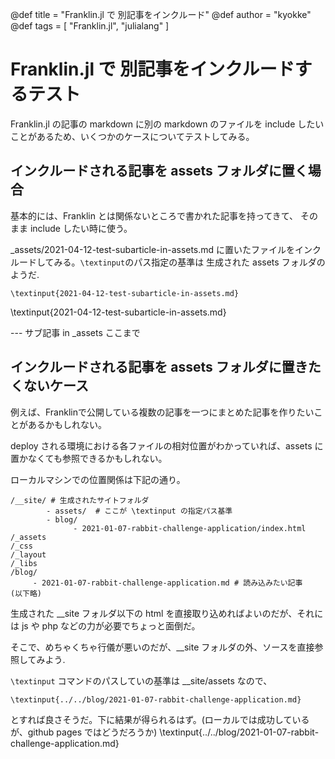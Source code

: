@def title = "Franklin.jl で 別記事をインクルード"
@def author = "kyokke" 
@def tags = [ "Franklin.jl", "julialang" ]


# Franklin.jl で 別記事をインクルードするテスト

Franklin.jl の記事の markdown に別の markdown のファイルを include したいことがあるため、いくつかのケースについてテストしてみる。


## インクルードされる記事を assets フォルダに置く場合

基本的には、Franklin とは関係ないところで書かれた記事を持ってきて、
そのまま include したい時に使う。

_assets/2021-04-12-test-subarticle-in-assets.md に置いたファイルをインクルードしてみる。`\textinput`のパス指定の基準は 生成された assets フォルダのようだ.
```
\textinput{2021-04-12-test-subarticle-in-assets.md}
```
\textinput{2021-04-12-test-subarticle-in-assets.md}

--- サブ記事 in _assets ここまで

## インクルードされる記事を assets フォルダに置きたくないケース

例えば、Franklinで公開している複数の記事を一つにまとめた記事を作りたいことがあるかもしれない。

deploy される環境における各ファイルの相対位置がわかっていれば、assets に置かなくても参照できるかもしれない。

ローカルマシンでの位置関係は下記の通り。
```
/__site/ # 生成されたサイトフォルダ
        - assets/  # ここが \textinput の指定パス基準
        - blog/
              - 2021-01-07-rabbit-challenge-application/index.html
/_assets
/_css
/_layout
/_libs
/blog/
     - 2021-01-07-rabbit-challenge-application.md # 読み込みたい記事
(以下略)
```

生成された __site フォルダ以下の html を直接取り込めればよいのだが、それには js や php などの力が必要でちょっと面倒だ。

そこで、めちゃくちゃ行儀が悪いのだが、__site フォルダの外、ソースを直接参照してみよう.

`\textinput` コマンドのパスしていの基準は __site/assets なので、
```
\textinput{../../blog/2021-01-07-rabbit-challenge-application.md}
```
とすれば良さそうだ。下に結果が得られるはず。(ローカルでは成功しているが、github pages ではどうだろうか)
\textinput{../../blog/2021-01-07-rabbit-challenge-application.md}
